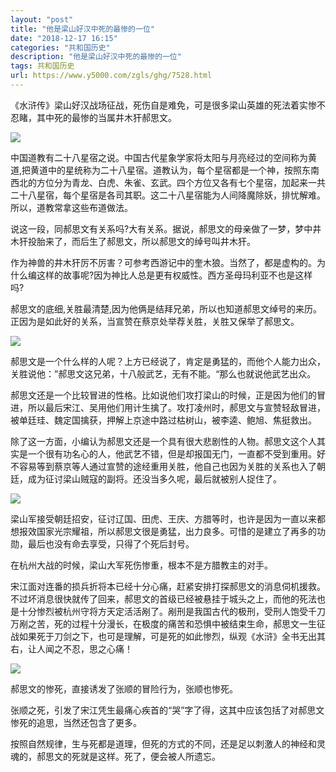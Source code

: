 ```yaml
---
layout: "post"
title: "他是梁山好汉中死的最惨的一位"
date: "2018-12-17 16:15"
categories: "共和国历史"
description: "他是梁山好汉中死的最惨的一位"
tags: 共和国历史
url: https://www.y5000.com/zgls/ghg/7528.html
---
```






《水浒传》梁山好汉战场征战，死伤自是难免，可是很多梁山英雄的死法着实惨不忍睹，其中死的最惨的当属井木犴郝思文。

![](https://img.y5000.com/uploads/allimg/161216/8-161216164521I5.jpg)

中国道教有二十八星宿之说。中国古代星象学家将太阳与月亮经过的空间称为黄道,把黄道中的星统称为二十八星宿。道教认为，每个星宿都是一个神，按照东南西北的方位分为青龙、白虎、朱雀、玄武。四个方位又各有七个星宿，加起来一共二十八星宿，每个星宿是各司其职。这二十八星宿能为人间降魔除妖，排忧解难。所以，道教常拿这些布道做法。

说这一段，同郝思文有关系吗?大有关系。据说，郝思文的母亲做了一梦，梦中井木犴投胎来了，而后生了郝思文，所以郝思文的绰号叫井木犴。

作为神兽的井木犴厉不厉害？可参考西游记中的奎木狼。当然了，都是虚构的。为什么编这样的故事呢?因为神比人总是更有权威性。西方圣母玛利亚不也是这样吗?

郝思文的底细,关胜最清楚,因为他俩是结拜兄弟，所以也知道郝思文绰号的来历。正因为是如此好的关系，当宣赞在蔡京处举荐关胜，关胜又保举了郝思文。

![](https://img.y5000.com/uploads/allimg/161216/8-1612161645064B.jpg)

郝思文是一个什么样的人呢？上方已经说了，肯定是勇猛的，而他个人能力出众，关胜说他：”郝思文这兄弟，十八般武艺，无有不能。“那么也就说他武艺出众。

郝思文还是一个比较冒进的性格。比如说他们攻打梁山的时候，正是因为他们的冒进，所以最后宋江、吴用他们用计生擒了。攻打凌州时，郝思文与宣赞轻敌冒进，被单廷珪、魏定国擒获，押解上京途中路过枯树山，被李逵、鲍旭、焦挺救出。

除了这一方面，小编认为郝思文还是一个具有很大悲剧性的人物。郝思文这个人其实是一个很有功名心的人，他武艺不错，但是却报国无门，一直都不受到重用。好不容易等到蔡京等人通过宣赞的途经重用关胜，他自己也因为关胜的关系也入了朝廷，成为征讨梁山贼寇的副将。还没当多久呢，最后就被别人捉住了。

![](https://img.y5000.com/uploads/allimg/161216/8-161216164439610.jpg)

梁山军接受朝廷招安，征讨辽国、田虎、王庆、方腊等时，也许是因为一直以来都想报效国家光宗耀祖，所以郝思文很是勇猛，出力良多。可惜的是建立了再多的功勋，最后也没有命去享受，只得了个死后封号。

在杭州大战的时候，梁山大军死伤惨重，根本不是方腊教主的对手。

宋江面对连番的损兵折将本已经十分心痛，赶紧安排打探郝思文的消息伺机援救。不过坏消息很快就传了回来，郝思文的首级已经被悬挂于城头之上，而他的死法也是十分惨烈被杭州守将方天定活活剐了。剐刑是我国古代的极刑，受刑人饱受千刀万剐之苦，死的过程十分漫长，在极度的痛苦和恐惧中被结束生命，郝思文一生征战如果死于刀剑之下，也可是理解，可是死的如此惨烈，纵观《水浒》全书无出其右，让人闻之不忍，思之心痛！

![](https://img.y5000.com/uploads/allimg/161216/8-161216164430322.jpg)

郝思文的惨死，直接诱发了张顺的冒险行为，张顺也惨死。

张顺之死，引发了宋江凭生最痛心疾首的“哭”字了得，这其中应该包括了对郝思文惨死的追思，当然还包含了更多。

按照自然规律，生与死都是道理，但死的方式的不同，还是足以刺激人的神经和灵魂的，郝思文的死就是这样。死了，便会被人所遗忘。
